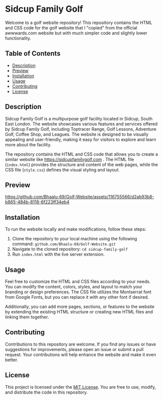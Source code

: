 # Sidcup Family Golf

Welcome to a golf website repository! This repository contains the HTML and CSS code for the golf website that I "copied" from the official awwwards.com website but with much simpler code and slightly lower functionality.

## Table of Contents
- [Description](#description)
- [Preview](#preview)
- [Installation](#installation)
- [Usage](#usage)
- [Contributing](#contributing)
- [License](#license)

## Description

Sidcup Family Golf is a multipurpose golf facility located in Sidcup, South East London. The website showcases various features and services offered by Sidcup Family Golf, including Toptracer Range, Golf Lessons, Adventure Golf, Coffee Shop, and Leagues. The website is designed to be visually appealing and user-friendly, making it easy for visitors to explore and learn more about the facility.

The repository contains the HTML and CSS code that allows you to create a similar website like https://sidcupfamilygolf.com . The HTML file (`index.html`) provides the structure and content of the web pages, while the CSS file (`style.css`) defines the visual styling and layout.

## Preview

https://github.com/Bhaalu-69/Golf-Website/assets/116755566/d2ab93b8-b865-484b-8118-6f223ff34eb4

## Installation

To run the website locally and make modifications, follow these steps:

1. Clone the repository to your local machine using the following command:
   ```github.com/Bhaalu-69/Golf-Website.git```
2. Navigate to the cloned repository:
```cd sidcup-family-golf```
3. Run `index.html` with the live server extension.

## Usage

Feel free to customize the HTML and CSS files according to your needs. You can modify the content, colors, styles, and layout to match your branding or design preferences. The CSS file utilizes the Montserrat font from Google Fonts, but you can replace it with any other font if desired.

Additionally, you can add more pages, sections, or features to the website by extending the existing HTML structure or creating new HTML files and linking them together.

## Contributing

Contributions to this repository are welcome. If you find any issues or have suggestions for improvements, please open an issue or submit a pull request. Your contributions will help enhance the website and make it even better.

## License

This project is licensed under the [MIT License](LICENSE). You are free to use, modify, and distribute the code in this repository.
